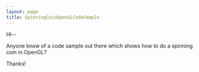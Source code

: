 ```yaml
---
layout: page
title: SpinningCoinOpenGLCodeSample
---
```


Hi--

Anyone know of a code sample out there which shows how to do a spinning coin in OpenGL?

Thanks!

